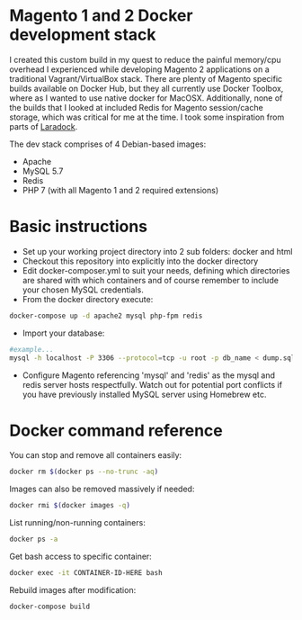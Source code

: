 Magento 1 and 2 Docker development stack
========================================

I created this custom build in my quest to reduce the painful memory/cpu overhead I experienced while developing Magento 2 applications on a traditional Vagrant/VirtualBox stack. There are plenty of Magento specific builds available on Docker Hub, but they all currently use Docker Toolbox, where as I wanted to use native docker for MacOSX. Additionally, none of the builds that I looked at included Redis for Magento session/cache storage, which was critical for me at the time. I took some inspiration from parts of [Laradock](https://github.com/laradock/laradock).

The dev stack comprises of 4 Debian-based images:

- Apache
- MySQL 5.7
- Redis
- PHP 7 (with all Magento 1 and 2 required extensions)

Basic instructions
==================

- Set up your working project directory into 2 sub folders: docker and html
- Checkout this repository into explicitly into the docker directory
- Edit docker-composer.yml to suit your needs, defining which directories are shared with which containers and of course remember to include your chosen MySQL credentials.
- From the docker directory execute: 
```bash
docker-compose up -d apache2 mysql php-fpm redis
```
- Import your database:
```bash
#example...
mysql -h localhost -P 3306 --protocol=tcp -u root -p db_name < dump.sql
```
- Configure Magento referencing 'mysql' and 'redis' as the mysql and redis server hosts respectfully. Watch out for potential port conflicts if you have previously installed MySQL server using Homebrew etc.

Docker command reference
========================
You can stop and remove all containers easily:
```bash
docker rm $(docker ps --no-trunc -aq)
```

Images can also be removed massively if needed:
```bash
docker rmi $(docker images -q)
```

List running/non-running containers:
```bash
docker ps -a
```

Get bash access to specific container:
```bash
docker exec -it CONTAINER-ID-HERE bash
```

Rebuild images after modification:
```bash
docker-compose build
```
